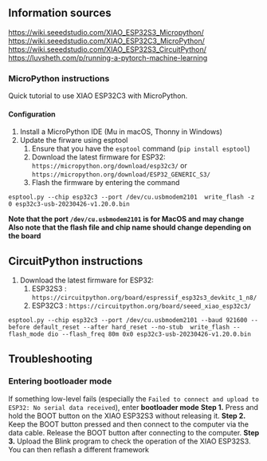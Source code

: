 ## Information sources
https://wiki.seeedstudio.com/XIAO_ESP32S3_Micropython/
https://wiki.seeedstudio.com/XIAO_ESP32C3_MicroPython/
https://wiki.seeedstudio.com/XIAO_ESP32S3_CircuitPython/
https://luvsheth.com/p/running-a-pytorch-machine-learning

### MicroPython instructions

Quick tutorial to use XIAO ESP32C3 with MicroPython.

#### Configuration

1. Install a MicroPython IDE (Mu in macOS, Thonny in Windows)
2. Update the firware using esptool
    1. Ensure that you have the `esptool` command (`pip install esptool`)
    2. Download the latest firmware for ESP32: `https://micropython.org/download/esp32c3/` or `https://micropython.org/download/ESP32_GENERIC_S3/`
    3. Flash the firmware by entering the command
```
esptool.py --chip esp32c3 --port /dev/cu.usbmodem2101  write_flash -z 0 esp32c3-usb-20230426-v1.20.0.bin
```
**Note that the port `/dev/cu.usbmodem2101` is for MacOS and may change**
**Also note that the flash file and chip name should change depending on the board**


## CircuitPython instructions

1. Download the latest firmware for ESP32: 
    1. ESP32S3 : `https://circuitpython.org/board/espressif_esp32s3_devkitc_1_n8/`
    2. ESP32C3 : `https://circuitpython.org/board/seeed_xiao_esp32c3/`
```
esptool.py --chip esp32c3 --port /dev/cu.usbmodem2101 --baud 921600 --before default_reset --after hard_reset --no-stub  write_flash --flash_mode dio --flash_freq 80m 0x0 esp32c3-usb-20230426-v1.20.0.bin
```

## Troubleshooting

### Entering bootloader mode

If something low-level fails (especially the `Failed to connect and upload to ESP32: No serial data received`), enter **bootloader mode**
**Step 1.** Press and hold the BOOT button on the XIAO ESP32S3 without releasing it.
**Step 2.** Keep the BOOT button pressed and then connect to the computer via the data cable. Release the BOOT button after connecting to the computer.
**Step 3.** Upload the Blink program to check the operation of the XIAO ESP32S3.
You can then reflash a different framework